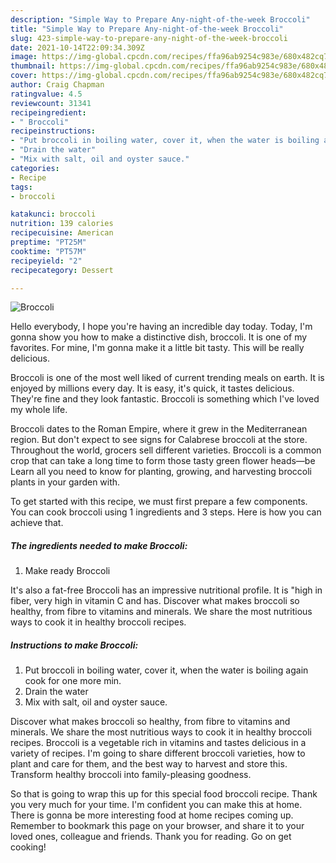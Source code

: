 ```yaml
---
description: "Simple Way to Prepare Any-night-of-the-week Broccoli"
title: "Simple Way to Prepare Any-night-of-the-week Broccoli"
slug: 423-simple-way-to-prepare-any-night-of-the-week-broccoli
date: 2021-10-14T22:09:34.309Z
image: https://img-global.cpcdn.com/recipes/ffa96ab9254c983e/680x482cq70/broccoli-recipe-main-photo.jpg
thumbnail: https://img-global.cpcdn.com/recipes/ffa96ab9254c983e/680x482cq70/broccoli-recipe-main-photo.jpg
cover: https://img-global.cpcdn.com/recipes/ffa96ab9254c983e/680x482cq70/broccoli-recipe-main-photo.jpg
author: Craig Chapman
ratingvalue: 4.5
reviewcount: 31341
recipeingredient:
- " Broccoli"
recipeinstructions:
- "Put broccoli in boiling water, cover it, when the water is boiling again cook for one more min."
- "Drain the water"
- "Mix with salt, oil and oyster sauce."
categories:
- Recipe
tags:
- broccoli

katakunci: broccoli 
nutrition: 139 calories
recipecuisine: American
preptime: "PT25M"
cooktime: "PT57M"
recipeyield: "2"
recipecategory: Dessert

---
```



![Broccoli](https://img-global.cpcdn.com/recipes/ffa96ab9254c983e/680x482cq70/broccoli-recipe-main-photo.jpg)

Hello everybody, I hope you're having an incredible day today. Today, I'm gonna show you how to make a distinctive dish, broccoli. It is one of my favorites. For mine, I'm gonna make it a little bit tasty. This will be really delicious.

Broccoli is one of the most well liked of current trending meals on earth. It is enjoyed by millions every day. It is easy, it's quick, it tastes delicious. They're fine and they look fantastic. Broccoli is something which I've loved my whole life.

Broccoli dates to the Roman Empire, where it grew in the Mediterranean region. But don&#39;t expect to see signs for Calabrese broccoli at the store. Throughout the world, grocers sell different varieties. Broccoli is a common crop that can take a long time to form those tasty green flower heads—be Learn all you need to know for planting, growing, and harvesting broccoli plants in your garden with.


To get started with this recipe, we must first prepare a few components. You can cook broccoli using 1 ingredients and 3 steps. Here is how you can achieve that.

<!--inarticleads1-->

##### The ingredients needed to make Broccoli:

1. Make ready  Broccoli


It&#39;s also a fat-free Broccoli has an impressive nutritional profile. It is &#34;high in fiber, very high in vitamin C and has. Discover what makes broccoli so healthy, from fibre to vitamins and minerals. We share the most nutritious ways to cook it in healthy broccoli recipes. 

<!--inarticleads2-->

##### Instructions to make Broccoli:

1. Put broccoli in boiling water, cover it, when the water is boiling again cook for one more min.
1. Drain the water
1. Mix with salt, oil and oyster sauce.


Discover what makes broccoli so healthy, from fibre to vitamins and minerals. We share the most nutritious ways to cook it in healthy broccoli recipes. Broccoli is a vegetable rich in vitamins and tastes delicious in a variety of recipes. I&#39;m going to share different broccoli varieties, how to plant and care for them, and the best way to harvest and store this. Transform healthy broccoli into family-pleasing goodness. 

So that is going to wrap this up for this special food broccoli recipe. Thank you very much for your time. I'm confident you can make this at home. There is gonna be more interesting food at home recipes coming up. Remember to bookmark this page on your browser, and share it to your loved ones, colleague and friends. Thank you for reading. Go on get cooking!
